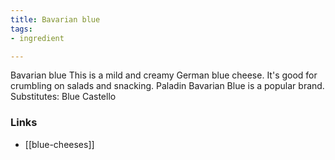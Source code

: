 ```yaml
---
title: Bavarian blue
tags:
- ingredient

---
```

Bavarian blue This is a mild and creamy German blue cheese. It's good for crumbling on salads and snacking. Paladin Bavarian Blue is a popular brand. Substitutes: Blue Castello

### Links

* [[blue-cheeses]]
